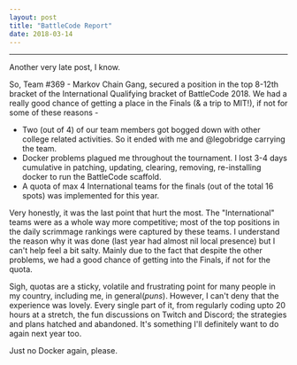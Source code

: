 ```yaml
---
layout: post
title: "BattleCode Report"
date: 2018-03-14
---
```

----------------
Another very late post, I know.

So, Team #369 - Markov Chain Gang, secured a position in the top 8-12th bracket of the International Qualifying bracket of BattleCode 2018.
We had a really good chance of getting a place in the Finals (& a trip to MIT!), if not for some of these reasons -

+ Two (out of 4) of our team members got bogged down with other college related activities. So it ended with me and @legobridge
carrying the team.
+ Docker problems plagued me throughout the tournament. I lost 3-4 days cumulative in patching, updating, clearing, removing, re-installing docker to run the BattleCode scaffold.
+ A quota of max 4 International teams for the finals (out of the total 16 spots) was implemented for this year.


Very honestly, it was the last point that hurt the most. The "International" teams were as a whole way more competitive; most of the top positions in the daily scrimmage rankings were captured by these teams. I understand the reason why it was done (last year had almost nil local presence) but I can't help feel a bit salty. Mainly due to the fact that despite the other problems, we had a good chance of getting into the Finals, if not for the quota.

Sigh, quotas are a sticky, volatile and frustrating point for many people in my country, including me, in general(*puns*).
However, I can't deny that the experience was lovely. Every single part of it, from regularly coding upto 20 hours at a stretch, the fun discussions on Twitch and Discord; the strategies and plans hatched and abandoned. It's something I'll definitely want to do again next year too.

Just no Docker again, please.

